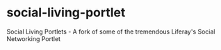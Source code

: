 social-living-portlet
=====================

Social Living Portlets - A fork of some of the tremendous Liferay's Social Networking Portlet